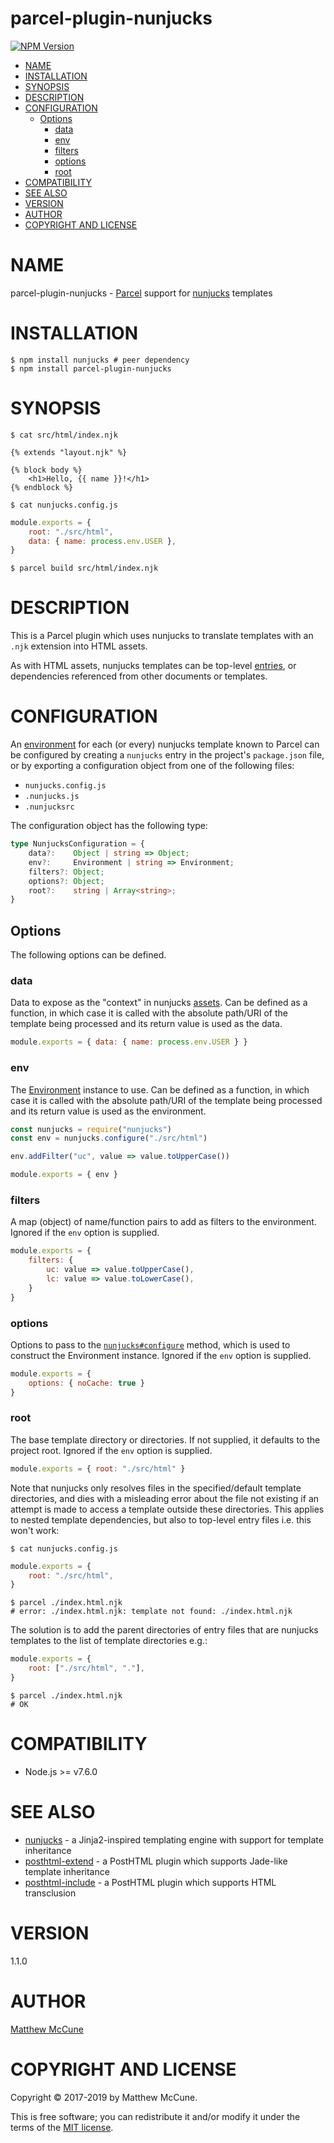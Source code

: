 # parcel-plugin-nunjucks

[![NPM Version](https://img.shields.io/npm/v/parcel-plugin-nunjucks.svg)](https://www.npmjs.org/package/parcel-plugin-nunjucks)

<!-- START doctoc generated TOC please keep comment here to allow auto update -->
<!-- DON'T EDIT THIS SECTION, INSTEAD RE-RUN doctoc TO UPDATE -->

- [NAME](#name)
- [INSTALLATION](#installation)
- [SYNOPSIS](#synopsis)
- [DESCRIPTION](#description)
- [CONFIGURATION](#configuration)
  - [Options](#options)
    - [data](#data)
    - [env](#env)
    - [filters](#filters)
    - [options](#options)
    - [root](#root)
- [COMPATIBILITY](#compatibility)
- [SEE ALSO](#see-also)
- [VERSION](#version)
- [AUTHOR](#author)
- [COPYRIGHT AND LICENSE](#copyright-and-license)

<!-- END doctoc generated TOC please keep comment here to allow auto update -->

# NAME

parcel-plugin-nunjucks - [Parcel](https://parceljs.org/) support for [nunjucks](https://mozilla.github.io/nunjucks/) templates

# INSTALLATION

    $ npm install nunjucks # peer dependency
    $ npm install parcel-plugin-nunjucks

# SYNOPSIS

```
$ cat src/html/index.njk
```

```jinja
{% extends "layout.njk" %}

{% block body %}
    <h1>Hello, {{ name }}!</h1>
{% endblock %}
```

```
$ cat nunjucks.config.js
```

```javascript
module.exports = {
    root: "./src/html",
    data: { name: process.env.USER },
}
```

```
$ parcel build src/html/index.njk
```

# DESCRIPTION

This is a Parcel plugin which uses nunjucks to translate templates with an `.njk` extension into HTML assets.

As with HTML assets, nunjucks templates can be top-level [entries](#root), or dependencies referenced from
other documents or templates.

# CONFIGURATION

An [environment](https://mozilla.github.io/nunjucks/api.html#environment) for each (or every) nunjucks template
known to Parcel can be configured by creating a `nunjucks` entry in the project's `package.json` file,
or by exporting a configuration object from one of the following files:

- `nunjucks.config.js`
- `.nunjucks.js`
- `.nunjucksrc`

The configuration object has the following type:

```typescript
type NunjucksConfiguration = {
    data?:    Object | string => Object;
    env?:     Environment | string => Environment;
    filters?: Object;
    options?: Object;
    root?:    string | Array<string>;
}
```

## Options

The following options can be defined.

### data

Data to expose as the "context" in nunjucks [assets](https://parceljs.org/assets.html). Can be defined as a function,
in which case it is called with the absolute path/URI of the template being processed and its return value is used as the data.

```javascript
module.exports = { data: { name: process.env.USER } }
```

### env

The [Environment](https://mozilla.github.io/nunjucks/api.html#environment) instance to use. Can be defined as a function,
in which case it is called with the absolute path/URI of the template being processed and its return value is used as the environment.

```javascript
const nunjucks = require("nunjucks")
const env = nunjucks.configure("./src/html")

env.addFilter("uc", value => value.toUpperCase())

module.exports = { env }
```

### filters

A map (object) of name/function pairs to add as filters to the environment. Ignored if the `env` option is supplied.

```javascript
module.exports = {
    filters: {
        uc: value => value.toUpperCase(),
        lc: value => value.toLowerCase(),
    }
}
```

### options

Options to pass to the [`nunjucks#configure`](https://mozilla.github.io/nunjucks/api.html#configure) method,
which is used to construct the Environment instance. Ignored if the `env` option is supplied.

```javascript
module.exports = {
    options: { noCache: true }
}
```

### root

The base template directory or directories. If not supplied, it defaults to the project root.
Ignored if the `env` option is supplied.

```javascript
module.exports = { root: "./src/html" }
```

Note that nunjucks only resolves files in the specified/default template directories,
and dies with a misleading error about the file not existing if an attempt is made to
access a template outside these directories. This applies to nested template dependencies,
but also to top-level entry files i.e. this won't work:

```
$ cat nunjucks.config.js
```

```javascript
module.exports = {
    root: "./src/html",
}
```

```
$ parcel ./index.html.njk
# error: ./index.html.njk: template not found: ./index.html.njk
```

The solution is to add the parent directories of entry files that
are nunjucks templates to the list of template directories e.g.:

```javascript
module.exports = {
    root: ["./src/html", "."],
}
```

```
$ parcel ./index.html.njk
# OK
```

# COMPATIBILITY

* Node.js >= v7.6.0

# SEE ALSO

* [nunjucks](https://www.npmjs.com/package/nunjucks) - a Jinja2-inspired templating engine with support for template inheritance
* [posthtml-extend](https://www.npmjs.com/package/posthtml-extend) - a PostHTML plugin which supports Jade-like template inheritance
* [posthtml-include](https://www.npmjs.com/package/posthtml-include) - a PostHTML plugin which supports HTML transclusion

# VERSION

1.1.0

# AUTHOR

[Matthew McCune](mailto:matthew@matthew.cx)

# COPYRIGHT AND LICENSE

Copyright © 2017-2019 by Matthew McCune.

This is free software; you can redistribute it and/or modify it under the
terms of the [MIT license](https://opensource.org/licenses/MIT).
